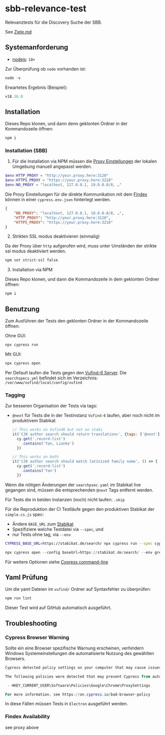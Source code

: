 # sbb-relevance-test

Relevanztests für die Discovery Suche der SBB.

See [Ziele.md](notes/Ziele.md)

## Systemanforderung

- [nodejs](https://nodejs.org/en): `18+`

Zur Überprüfung ob `node` vorhanden ist:

```powershell
node -v
```

Erwartetes Ergebnis (Beispiel):

```powershell
v18.16.0
```

## Installation

Dieses Repo klonen, und dann denn geklonten Ordner in der Kommandozeile öffnen:

```powershell
npm i
```

### Installation (SBB)

1. Für die Installation via NPM müssen die [Proxy Einstellungen](https://docs.cypress.io/guides/references/proxy-configuration) der lokalen Umgebung manuell angepasst werden.

```powershell
$env:HTTP_PROXY = "http://your.proxy.here:3128"
$env:HTTPS_PROXY = "https://your.proxy.here:3218"
$env:NO_PROXY = "localhost, 127.0.0.1, 10.0.0.0/8, …"
```

Die Proxy Einstellungen für die direkte Kommunikation mit dem [Findex](https://github.com/gbv/findex-config) können in einer `cypress.env.json` hinterlegt werden.

```json
{
    "NO_PROXY": "localhost, 127.0.0.1, 10.0.0.0/8, …",
    "HTTP_PROXY": "http://your.proxy.here:3128",
    "HTTPS_PROXY": "https://your.proxy.here:3218"
}
```

2. Strikten SSL modus deaktivieren (einmalig)

Da der Proxy über `http` aufgerufen wird, muss unter Umständen der strikte ssl modus deaktiviert werden.

```powershell
npm set strict-ssl false
```

3. Installation via NPM

Dieses Repo klonen, und dann die Kommandozeile in dem geklonten Ordner öffnen:

```powershell
npm i
```

## Benutzung

Zum Ausführen der Tests den geklonten Ordner in der Kommandozeile öffnen:

Ohne GUI:

```powershell
npx cypress run
```

Mit GUI:

```powershell
npx cypress open
```

Per Default laufen die Tests gegen den [Vufind-6 Server](http://b-dev20220203-vufind-6/). Die `searchspecs.yml` befindet sich im Verzeichnis: `/var/www/vufind/local/config/vufind`

### Tagging

Zur besseren Organisation der Tests via tags:

- `@next` für Tests die in der Testinstanz `Vufind-6` laufen, aber noch nicht im produktivem Stabikat

  ```js
  // This works on Vufind6 but not on stabi
  it('CJK author search should return translations', {tags: ['@next']}, () => {
    cy.get('.record-list')
      .contains('Yan, Lianke')
    })

  // This works on both
  it('CJK author search should match latinized family name', () => {
    cy.get('.record-list')
      .contains('Yan')
    })  
  ```

Wenn die nötigen Änderungen der `searchpsec.yaml` im Stabikat live gegangen sind, müssen die entsprechenden `@next` Tags entfernt werden.

Für Tests die in beiden Instanzen (noch) nicht laufen: `.skip`

Für die Reproduktion der CI Testläufe gegen den produktiven Stabikat der `simple.cs.js` spec:

- Ändere `BASE_URL` zum [Stabikat](https://stabikat.de)
- Spezifiziere welche Testdatei via `--spec`, und
- nur Tests ohne tag, via `--env`

```bash
CYPRESS_BASE_URL=https://stabikat.de/search/ npx cypress run --spec cypress/e2e/simple.cy.js --env grepUntagged=true   
```

```powershell
npx cypress open --config baseUrl=https://stabikat.de/search/ --env grepUntagged=true 
```

Für weitere Optionen siehe [Cypress command-line](https://docs.cypress.io/guides/guides/command-line)

## Yaml Prüfung

Um die yaml Dateien im `vufind/` Ordner auf Syntaxfehler zu überprüfen:

```powershell
npm run lint
```

Dieser Test wird auf GitHub automatisch ausgeführt.

## Troubleshooting

### Cypress Browser Warning

Sollte ein eine Browser spezifische Warnung erscheinen, verhindern Windows Systemeinstellungen die automatisierte Nutzung des gewählten Browsers.

```powershell
Cypress detected policy settings on your computer that may cause issues.

The following policies were detected that may prevent Cypress from automating Chrome:

 - HKEY_CURRENT_USER\Software\Policies\Google\Chrome\ProxySettings

For more information, see https://on.cypress.io/bad-browser-policy
```

In diese Fällen müssen Tests in `Electron` ausgeführt werden.

### Findex Availability

see proxy above
